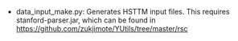 * data_input_make.py: Generates HSTTM input files. This requires stanford-parser.jar, which can be found in https://github.com/zukjimote/YUtils/tree/master/rsc
